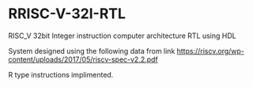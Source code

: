 # RRISC-V-32I-RTL
RISC_V 32bit Integer instruction computer architecture RTL using HDL   

System designed using the following data from link 
https://riscv.org/wp-content/uploads/2017/05/riscv-spec-v2.2.pdf


R type instructions implimented.
